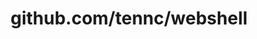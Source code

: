 ---
layout: post
title: github.com/tennc/webshell
categories: link
tags: [انگلیسی, گیت‌هاب, برنامه‌نویسی]
---